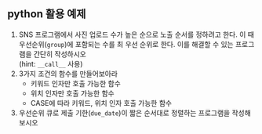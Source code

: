 ## python 활용 예제
1. SNS 프로그램에서 사진 업로드 수가 높은 순으로 노출 순서를 정하려고 한다. 이 때 우선순위(`group`)에 포함되는 수를 최 우선 순위로 한다. 이를 해결할 수 있는 프로그램을 간단히 작성하시오  
(hint: `__call__` 사용)
2. 3가지 조건의 함수를 만들어보아라  
   - 키워드 인자만 호출 가능한 함수
   - 위치 인자만 호출 가능한 함수
   - CASE에 따라 키워드, 위치 인자 호출 가능한 함수
3. 우선순위 큐로 제출 기한(`due_date`)이 짧은 순서대로 정렬하는 프로그램을 작성해보시오
